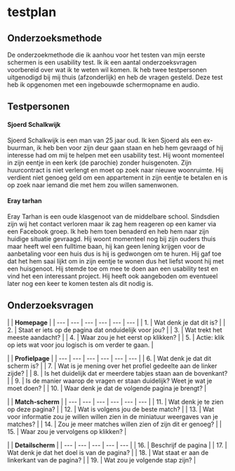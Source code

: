 # testplan

## Onderzoeksmethode

De onderzoekmethode die ik aanhou voor het testen van mijn eerste schermen is een usability test. Ik ik een aantal onderzoeksvragen voorbereid over wat ik te weten wil komen. Ik heb twee testpersonen uitgenodigd bij mij thuis \(afzonderlijk\) en heb de vragen gesteld. Deze test heb ik opgenomen met een ingebouwde schermopname en audio. 

## Testpersonen

#### Sjoerd Schalkwijk

Sjoerd Schalkwijk is een man van 25 jaar oud. Ik ken Sjoerd als een ex-buurman, ik heb ben voor zijn deur gaan staan en heb hem gevraagd of hij interesse had om mij te helpen met een usability test. Hij woont momenteel in zijn eentje in een kerk \(de parochie\) zonder huisgenoten. Zijn huurcontract is niet verlengt en moet op zoek naar nieuwe woonruimte. Hij verdient niet genoeg geld om een appartement in zijn eentje te betalen en is op zoek naar iemand die met hem zou willen samenwonen. 

#### Eray tarhan

Eray Tarhan is een oude klasgenoot van de middelbare school. Sindsdien zijn wij het contact verloren maar ik zag hem reageren op een kamer via een Facebook groep. Ik heb hem toen benaderd en heb hem naar zijn huidige situatie gevraagd. Hij woont momenteel nog bij zijn ouders thuis maar heeft wel een fulltime baan, hij kan geen lening krijgen voor de aanbetaling voor een huis dus is hij is gedwongen om te huren. Hij gaf toe dat het hem saai lijkt om in zijn eentje te wonen dus het liefst woont hij met een huisgenoot. Hij stemde toe om mee te doen aan een usability test en vind het een interessant project. Hij heeft ook aangeboden om eventueel later nog een keer te komen testen als dit nodig is. 



## Onderzoeksvragen

|   | **Homepage** |
| --- | --- | --- | --- | --- | --- |
| 1. | Wat denk je dat dit is? |
| 2. | Staat er iets op de pagina dat onduidelijk voor jou? |
| 3. | Wat trekt het meeste aandacht? |
| 4. | Waar zou je het eerst op klikken? |
| 5. | Actie: klik op iets wat voor jou logisch is om verder te gaan. |

|   | **Profielpage** |
| --- | --- | --- | --- | --- | --- |
| 6. | Wat denk je dat dit scherm is? |
| 7. | Wat is je mening over het profiel gedeelte aan de linker zijde? |
| 8. | Is het duidelijk dat er meerdere tabjes staan aan de bovenkant? |
| 9. | Is de manier waarop de vragen er staan duidelijk? Weet je wat je moet doen? |
| 10. | Waar denk je dat de volgende pagina je brengt? |

|   | **Match-scherm** |
| --- | --- | --- | --- | --- | --- |
| 11. | Wat denk je te zien op deze pagina? |
| 12. | Wat is volgens jou de beste match? |
| 13. | Wat voor informatie zou je willen willen zien in de miniatuur weergaves van je matches?  |
| 14. | Zou je meer matches willen zien of zijn dit er genoeg? |
| 15. | Waar zou je vervolgens op klikken? |

|   | **Detailscherm** |
| --- | --- | --- | --- | --- |
| 16. | Beschrijf de pagina |
| 17. | Wat denk je dat het doel is van de pagina? |
| 18. | Wat staat er aan de linkerkant van de pagina? |
| 19. | Wat zou je volgende stap zijn? |



